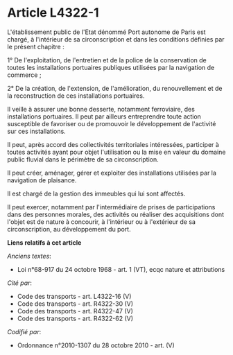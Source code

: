 # Article L4322-1

L'établissement public de l'Etat dénommé Port autonome de Paris est chargé, à l'intérieur de sa circonscription et dans les
conditions définies par le présent chapitre :

1° De l'exploitation, de l'entretien et de la police de la conservation de toutes les installations portuaires publiques
utilisées par la navigation de commerce ;

2° De la création, de l'extension, de l'amélioration, du renouvellement et de la reconstruction de ces installations
portuaires.

Il veille à assurer une bonne desserte, notamment ferroviaire, des installations portuaires. Il peut par ailleurs
entreprendre toute action susceptible de favoriser ou de promouvoir le développement de l'activité sur ces installations.

Il peut, après accord des collectivités territoriales intéressées, participer à toutes activités ayant pour objet
l'utilisation ou la mise en valeur du domaine public fluvial dans le périmètre de sa circonscription.

Il peut créer, aménager, gérer et exploiter des installations utilisées par la navigation de plaisance.

Il est chargé de la gestion des immeubles qui lui sont affectés.

Il peut exercer, notamment par l'intermédiaire de prises de participations dans des personnes morales, des activités ou
réaliser des acquisitions dont l'objet est de nature à concourir, à l'intérieur ou à l'extérieur de sa circonscription, au
développement du port.

**Liens relatifs à cet article**

_Anciens textes_:

  - Loi n°68-917 du 24 octobre 1968 - art. 1 (VT), ecqc nature et attributions

_Cité par_:

  - Code des transports - art. L4322-16 (V)
  - Code des transports - art. R4322-30 (V)
  - Code des transports - art. R4322-47 (V)
  - Code des transports - art. R4322-62 (V)

_Codifié par_:

  - Ordonnance n°2010-1307 du 28 octobre 2010 - art. (V)
